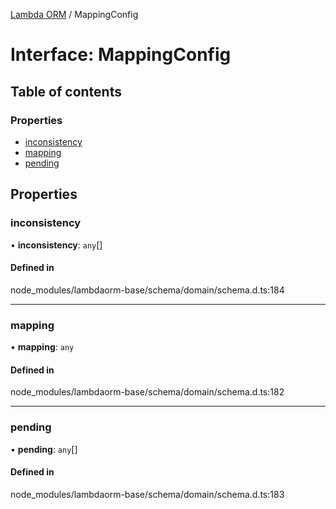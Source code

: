 [Lambda ORM](../README.md) / MappingConfig

# Interface: MappingConfig

## Table of contents

### Properties

- [inconsistency](MappingConfig.md#inconsistency)
- [mapping](MappingConfig.md#mapping)
- [pending](MappingConfig.md#pending)

## Properties

### inconsistency

• **inconsistency**: `any`[]

#### Defined in

node_modules/lambdaorm-base/schema/domain/schema.d.ts:184

___

### mapping

• **mapping**: `any`

#### Defined in

node_modules/lambdaorm-base/schema/domain/schema.d.ts:182

___

### pending

• **pending**: `any`[]

#### Defined in

node_modules/lambdaorm-base/schema/domain/schema.d.ts:183
